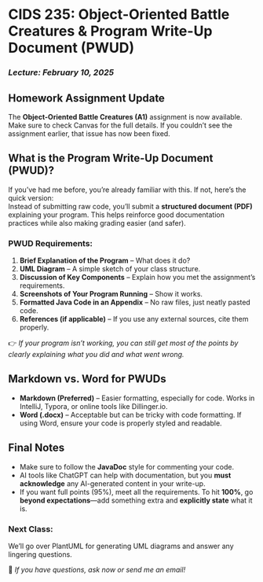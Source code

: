 # **CIDS 235: Object-Oriented Battle Creatures & Program Write-Up Document (PWUD)**
### *Lecture: February 10, 2025*

## **Homework Assignment Update**
The **Object-Oriented Battle Creatures (A1)** assignment is now available. Make sure to check Canvas for the full details. If you couldn’t see the assignment earlier, that issue has now been fixed.

## **What is the Program Write-Up Document (PWUD)?**
If you’ve had me before, you’re already familiar with this. If not, here’s the quick version:  
Instead of submitting raw code, you’ll submit a **structured document (PDF)** explaining your program. This helps reinforce good documentation practices while also making grading easier (and safer).

### **PWUD Requirements:**
1. **Brief Explanation of the Program** – What does it do?
2. **UML Diagram** – A simple sketch of your class structure.
3. **Discussion of Key Components** – Explain how you met the assignment’s requirements.
4. **Screenshots of Your Program Running** – Show it works.
5. **Formatted Java Code in an Appendix** – No raw files, just neatly pasted code.
6. **References (if applicable)** – If you use any external sources, cite them properly.

👉 *If your program isn’t working, you can still get most of the points by clearly explaining what you did and what went wrong.*

## **Markdown vs. Word for PWUDs**
- **Markdown (Preferred)** – Easier formatting, especially for code. Works in IntelliJ, Typora, or online tools like Dillinger.io.
- **Word (.docx)** – Acceptable but can be tricky with code formatting. If using Word, ensure your code is properly styled and readable.

## **Final Notes**
- Make sure to follow the **JavaDoc** style for commenting your code.
- AI tools like ChatGPT can help with documentation, but you **must acknowledge** any AI-generated content in your write-up.
- If you want full points (95%), meet all the requirements. To hit **100%**, go **beyond expectations**—add something extra and **explicitly state** what it is.

### **Next Class:**
We’ll go over PlantUML for generating UML diagrams and answer any lingering questions.

📌 *If you have questions, ask now or send me an email!*